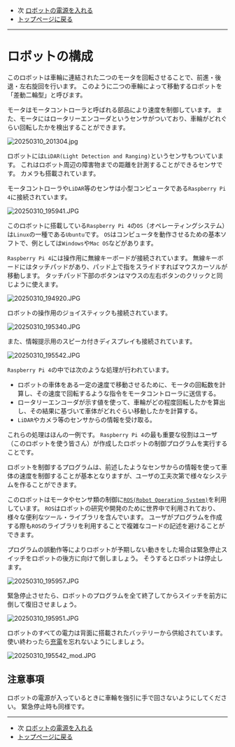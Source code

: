 - 次 [ロボットの電源を入れる](./power_on.md)
- [トップページに戻る](../README.md)

---

# ロボットの構成

このロボットは車輪に連結された二つのモータを回転させることで、前進・後退・左右旋回を行います。
このように二つの車輪によって移動するロボットを「差動二輪型」と呼びます。

モータはモータコントローラと呼ばれる部品により速度を制御しています。
また、モータにはロータリーエンコーダというセンサがついており、車輪がどれぐらい回転したかを検出することができます。

![20250310_201304.jpg](../images/20250310_201304.jpg)

ロボットには`LiDAR(Light Detection and Ranging)`というセンサもついています。
これはロボット周辺の障害物までの距離を計測することができるセンサです。
カメラも搭載されています。

モータコントローラや`LiDAR`等のセンサは小型コンピュータである`Raspberry Pi 4`に接続されています。

![20250310_195941.JPG](../images/20250310_195941.JPG)

このロボットに搭載している`Raspberry Pi 4`の`OS`（オペレーティングシステム）は`Linux`の一種である`Ubuntu`です。
`OS`はコンピュータを動作させるための基本ソフトで、例としては`Windows`や`Mac OS`などがあります。

`Raspberry Pi 4`には操作用に無線キーボードが接続されています。
無線キーボードにはタッチパッドがあり、パッド上で指をスライドすればマウスカーソルが移動します。
タッチパッド下部のボタンはマウスの左右ボタンのクリックと同じように使えます。

![20250310_194920.JPG](../images/20250310_194920.JPG)

ロボットの操作用のジョイスティックも接続されています。

![20250310_195340.JPG](../images/20250310_195340.JPG)

また、情報提示用のスピーカ付きディスプレイも接続されています。

![20250310_195542.JPG](../images/20250310_195542.JPG)

`Raspberry Pi 4`の中では次のような処理が行われています。

- ロボットの車体をある一定の速度で移動させるために、モータの回転数を計算し、その速度で回転するような指令をモータコントローラに送信する。
- ロータリーエンコーダが示す値を使って、車輪がどの程度回転したかを算出し、その結果に基づいて車体がどれぐらい移動したかを計算する。
- `LiDAR`やカメラ等のセンサからの情報を受け取る。

これらの処理はほんの一例です。
`Raspberry Pi 4`の最も重要な役割はユーザ（このロボットを使う皆さん）が作成したロボットの制御プログラムを実行することです。

ロボットを制御するプログラムは、前述したようなセンサからの情報を使って車体の速度を制御することが基本となりますが、ユーザの工夫次第で様々なシステムを作ることができます。

このロボットはモータやセンサ類の制御に[`ROS(Robot Operating System)`](https://www.ros.org/)を利用しています。
`ROS`はロボットの研究や開発のために世界中で利用されており、様々な便利なツール・ライブラリを含んでいます。
ユーザがプログラムを作成する際も`ROS`のライブラリを利用することで複雑なコードの記述を避けることができます。

プログラムの誤動作等によりロボットが予期しない動きをした場合は緊急停止スイッチをロボットの後方に向けて倒しましょう。
そうするとロボットは停止します。

![20250310_195957.JPG](../images/20250310_195957.JPG)

緊急停止させたら、ロボットのプログラムを全て終了してからスイッチを前方に倒して復旧させましょう。

![20250310_195951.JPG](../images/20250310_195951.JPG)

ロボットのすべての電力は背面に搭載されたバッテリーから供給されています。
使い終わったら[充電](./power_off.md)を忘れないようにしましょう。

![20250310_195542_mod.JPG](../images/20250310_195542_mod.JPG)

## 注意事項

ロボットの電源が入っているときに車輪を強引に手で回さないようにしてください。
緊急停止時も同様です。

---

- 次 [ロボットの電源を入れる](./power_on.md)
- [トップページに戻る](../README.md)

